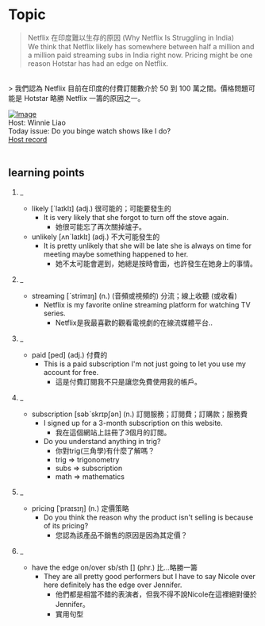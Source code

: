 # Topic

> Netflix 在印度難以生存的原因 (Why Netflix Is Struggling in India) <br>
> We think that Netflix likely has somewhere between half a million and a million paid streaming subs in India right now. Pricing might be one reason Hotstar has had an edge on Netflix.
 <br>
> 我們認為 Netflix 目前在印度的付費訂閱數介於 50 到 100 萬之間。價格問題可能是 Hotstar 略勝 Netflix 一籌的原因之一。 <br>

[![Image](https://cdn.voicetube.com/assets/thumbnails/BO0FlrveCts.jpg)](https://www.youtube.com/embed/BO0FlrveCts?rel=0&showinfo=0&cc_load_policy=0&controls=1&autoplay=1&iv_load_policy=3&playsinline=1&wmode=transparent&start=82&end=94&enablejsapi=1&origin=https://tw.voicetube.com&widgetid=1)<br>
Host: Winnie Liao
<br>Today issue: Do you binge watch shows like I do?
<br>
[Host record](https://cdn.voicetube.com/tmp/everyday_records/callmeboss901/2786.mp3)
<br><br>
## learning points
1. _
	* likely [ˋlaɪklɪ] (adj.) 很可能的；可能要發生的
        - It is very likely that she forgot to turn off the stove again.
            + 她很可能忘了再次關掉爐子。
	* unlikely [ʌnˋlaɪklɪ] (adj.) 不大可能發生的
        - It is pretty unlikely that she will be late she is always on time for meeting maybe something happened to her.
            + 她不太可能會遲到，她總是按時會面，也許發生在她身上的事情。

2. _
	* streaming [ˋstrimɪŋ] (n.) (音頻或視頻的) 分流；線上收聽 (或收看)
        - Netflix is my favorite online streaming platform for watching TV series.
            + Netflix是我最喜歡的觀看電視劇的在線流媒體平台..

3. _
	* paid [ped] (adj.) 付費的
        - This is a paid subscription I'm not just going to let you use my account for free.
            + 這是付費訂閱我不只是讓您免費使用我的帳戶。

4. _
	* subscription [səbˋskrɪpʃən] (n.) 訂閱服務；訂閱費；訂購款；服務費
        - I signed up for a 3-month subscription on this website.
            + 我在這個網站上註冊了3個月的訂閱。
        - Do you understand anything in trig?
            + 你對trig(三角學)有什麼了解嗎？
            + trig => trigonometry
            + subs => subscription
            + math => mathematics

5. _
	* pricing [ˈpraɪsɪŋ] (n.) 定價策略
        - Do you think the reason why the product isn't selling is because of its pricing?
            + 您認為該產品不銷售的原因是因為其定價？

6. _
	* have the edge on/over sb/sth [] (phr.) 比...略勝一籌
        - They are all pretty good performers but I have to say Nicole over here definitely has the edge over Jennifer.
            + 他們都是相當不錯的表演者，但我不得不說Nicole在這裡絕對優於Jennifer。
            * 實用句型
